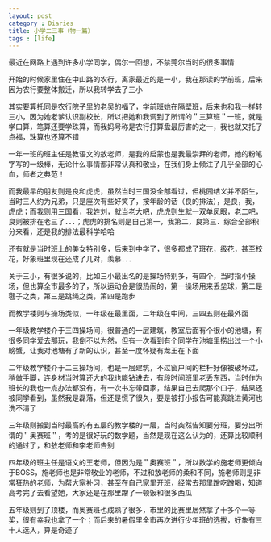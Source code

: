 ```yaml
---
layout: post
category : Diaries
title: 小学二三事（物一篇）
tags : [life]
---
```



最近在网路上遇到许多小学同学，偶尔一回想，不禁莞尔当时的很多事情

开始的时候家里住在中山路的农行，离家最近的是一小，我在那读的学前班，后来因为农行要整体搬迁，所以我转学去了三小

其实要算托同是农行院子里的老吴的福了，学前班她在隔壁班，后来也和我一样转三小，因为她老爹认识副校长，所以把她和我调到了所谓的＂三算班＂一班，就是学口算，笔算还要学珠算，而我妈号称是农行打算盘最厉害的之一，我也就又托了点福，珠算也还算不错

一年一班的班主任是教语文的敖老师，是我的启蒙也是我最崇拜的老师，她的粉笔字写的一级棒，无论什么事情都非常认真和敬业，在我们身上倾注了几乎全部的心血，师者之典范！

而我最早的朋友则是良和虎虎，虽然当时三国没全部看过，但桃园结义并不陌生，当时三人约为兄弟，只是座次有些好笑了，按年龄的话（良的排法），是良，我，虎虎；而我则用三国看，我姓刘，就当老大吧，虎虎则生就一双单凤眼，老二吧，良则被排在老三了．．．；虎虎的排名则是自己第一，我第二，良第三．综合全部积分来看，还是我的排法最科学哈哈

还有就是当时班上的美女特别多，后来到中学了，很多都成了班花，级花，甚至校花，好象班里现在还成了几对，羡慕．．．

关于三小，有很多说的，比如三小最出名的是操场特别多，有四个，当时指小操场，但也算全市最多的了，所以运动会是很热闹的，第一操场用来丢垒球，第二是毽子之类，第三是跳绳之类，第四是跑步

而教学楼则与操场类似，一年级在最里面，二年级在中间，三四五则在最外面

一年级教学楼介于三四操场间，很普通的一层建筑，教室后面有个很小的池塘，有很多同学爱去那玩，我倒不以为然，但有一次看到有个同学在池塘里捞出过一个小螃蟹，让我对池塘有了新的认识，甚至一度怀疑有龙王在下面

二年级教学楼介于二三操场间，也是一层建筑，不过窗户间的栏杆好像被破坏过，稍做手脚，连身材当时算还大的我也能钻进去，有段时间班里老丢东西，当时作为班长的我也一点办法都没有，有一次书忘带回家，结果自己去爬那个口子，结果还被同学看到，虽然我是磊落，但还是慌了很久，要是被打小报告可能真跳进黄河也洗不清了

三年级则搬到当时最高的有五层的教学楼的一层，当时突然告知要分班，要分出所谓的＂奥赛班＂，考的是很好玩的数学题，当然是现在这么认为的，还算比较顺利的通过了，和敖老师和李老师告别

四年级的班主任是语文的王老师，但因为是＂奥赛班＂，所以数学的施老师更倾向于BOSS，施老师也是非常敬业的老师，不过和敖老师的柔和不同，施老师则是非常狂热的老师，为帮大家补习，甚至在自己家里开班，经常去那里蹭吃蹭喝，知道高考完了去看望她，大家还是在那里蹭了一顿饭和很多西瓜

五年级则到了顶楼，而奥赛班也成熟了很多，市里的比赛里居然拿了十多个一等奖，很有幸我也拿了一个；而后来的暑假里全市再次进行少年班的选拔，好象有三十人选入，算是奇迹了
